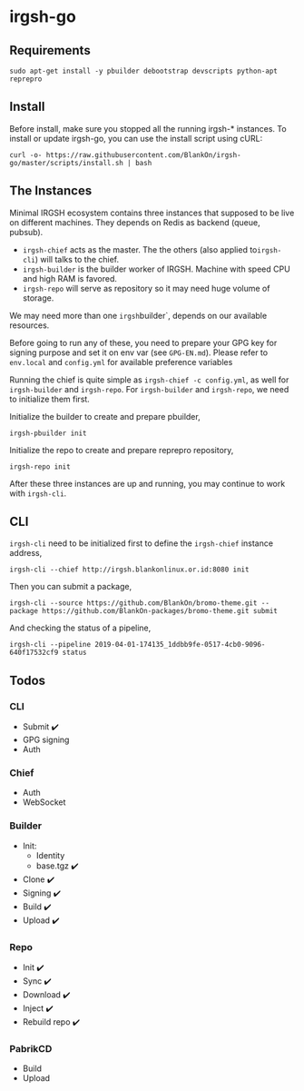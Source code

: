 # irgsh-go

## Requirements

```
sudo apt-get install -y pbuilder debootstrap devscripts python-apt reprepro
```

## Install

Before install, make sure you stopped all the running irgsh-\* instances. To install or update irgsh-go, you can use the install script using cURL:

```
curl -o- https://raw.githubusercontent.com/BlankOn/irgsh-go/master/scripts/install.sh | bash
```

## The Instances

Minimal IRGSH ecosystem contains three instances that supposed to be live on different machines. They depends on Redis as backend (queue, pubsub).

- `irgsh-chief` acts as the master. The the others (also applied to`irgsh-cli`) will talks to the chief.
- `irgsh-builder` is the builder worker of IRGSH. Machine with speed CPU and high RAM is favored.
- `irgsh-repo` will serve as repository so it may need huge volume of storage.

We may need more than one `irgsh`builder`, depends on our available resources.

Before going to run any of these, you need to prepare your GPG key for signing purpose and set it on env var (see `GPG-EN.md`). Please refer to `env.local` and `config.yml` for available preference variables

Running the chief is quite simple as `irgsh-chief -c config.yml`, as well for `irgsh-builder` and `irgsh-repo`. For `irgsh-builder` and `irgsh-repo`, we need to initialize them first.

Initialize the builder to create and prepare pbuilder,

```
irgsh-pbuilder init
```

Initialize the repo to create and prepare reprepro repository,

```
irgsh-repo init

```

After these three instances are up and running, you may continue to work with `irgsh-cli`.

## CLI

`irgsh-cli` need to be initialized first to define the `irgsh-chief` instance address,

```
irgsh-cli --chief http://irgsh.blankonlinux.or.id:8080 init
```

Then you can submit a package,

```
irgsh-cli --source https://github.com/BlankOn/bromo-theme.git --package https://github.com/BlankOn-packages/bromo-theme.git submit
```

And checking the status of a pipeline,

```
irgsh-cli --pipeline 2019-04-01-174135_1ddbb9fe-0517-4cb0-9096-640f17532cf9 status
```


## Todos

### CLI

- Submit :heavy_check_mark:
- GPG signing
- Auth

### Chief

- Auth
- WebSocket

### Builder

- Init:
  - Identity
  - base.tgz :heavy_check_mark:
- Clone :heavy_check_mark:
- Signing :heavy_check_mark:
- Build :heavy_check_mark:
- Upload :heavy_check_mark:

### Repo

- Init :heavy_check_mark:
- Sync :heavy_check_mark:
- Download :heavy_check_mark:
- Inject :heavy_check_mark:
- Rebuild repo :heavy_check_mark:

### PabrikCD

- Build
- Upload

